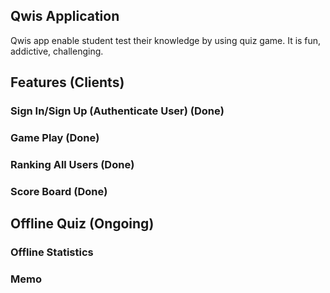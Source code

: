 ## Qwis Application

Qwis app enable student test their knowledge by using quiz game. It is fun, addictive, challenging.

## Features (Clients)

### Sign In/Sign Up (Authenticate User) (Done)

### Game Play (Done)

### Ranking All Users (Done)

### Score Board (Done)

## Offline Quiz (Ongoing)

### Offline Statistics

### Memo